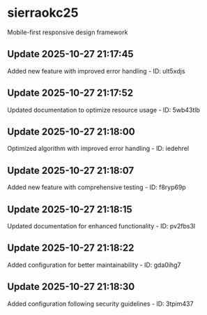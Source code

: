 # sierraokc25
Mobile-first responsive design framework

## Update 2025-10-27 21:17:45
Added new feature with improved error handling - ID: ult5xdjs


## Update 2025-10-27 21:17:52
Updated documentation to optimize resource usage - ID: 5wb43tlb


## Update 2025-10-27 21:18:00
Optimized algorithm with improved error handling - ID: iedehrel


## Update 2025-10-27 21:18:07
Added new feature with comprehensive testing - ID: f8ryp69p


## Update 2025-10-27 21:18:15
Updated documentation for enhanced functionality - ID: pv2fbs3l


## Update 2025-10-27 21:18:22
Added configuration for better maintainability - ID: gda0ihg7


## Update 2025-10-27 21:18:30
Added configuration following security guidelines - ID: 3tpim437

